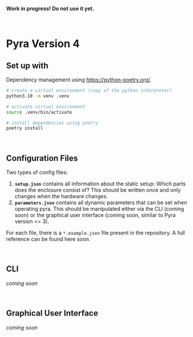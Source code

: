 **Work in progress! Do not use it yet.**

<br/>

# Pyra Version 4

## Set up with

Dependency management using https://python-poetry.org/.

```bash
# create a virtual environment (copy of the python interpreter)
python3.10 -m venv .venv

# activate virtual environment
source .venv/bin/activate

# install dependencies using poetry
poetry install
```

<br/>

## Configuration Files

Two types of config files:

1. **`setup.json`** contains all information about the static setup: Which parts does the enclosure consist of? This should be written once and only changes when the hardware changes.
2. **`parameters.json`** contains all dynamic parameters that can be set when operating pyra. This should be manipulated either via the CLI (coming soon) or the graphical user interface (coming soon, similar to Pyra version <= 3).

For each file, there is a `*.example.json` file present in the repository. A full reference can be found here soon.

<br/>

## CLI

_coming soon_

<br/>

## Graphical User Interface

_coming soon_
